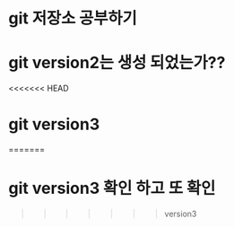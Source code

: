 # git 저장소 공부하기

# git version2는 생성 되었는가??

<<<<<<< HEAD
# git version3
=======
# git version3 확인 하고 또 확인
>>>>>>> version3
